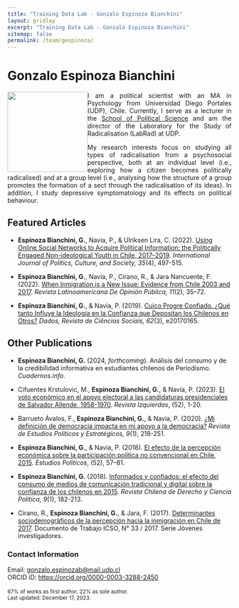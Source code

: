 ```yaml
---
title: "Training Data Lab - Gonzalo Espinoza Bianchini"
layout: gridlay
excerpt: "Training Data Lab - Gonzalo Espinoza Bianchini"
sitemap: false
permalink: /team/gespinoza/
---
```


# Gonzalo Espinoza Bianchini

<img src="https://training-datalab.com/images/team/gespinoza.jpg" class="img-responsive" width="180px" style="float: left" />

<p align="justify">I am a political scientist with an MA in Psychology from Universidad Diego Portales (UDP), Chile. Currently, I serve as a lecturer in the <a href="https://cienciapolitica.udp.cl/" target="_blank">School of Political Science</a> and am the director of the Laboratory for the Study of Radicalisation (LabRad) at UDP.</p>

<p align="justify">My research interests focus on studying all types of radicalisation from a psychosocial perspective, both at an individual level (i.e., exploring how a citizen becomes politically radicalised) and at a group level (i.e., analysing how the structure of a group promotes the formation of a sect through the radicalisation of its ideas). In addition, I study depressive symptomatology and its effects on political behaviour.</p>

## Featured Articles

- **Espinoza Bianchini, G.**, Navia, P., & Ulriksen Lira, C. (2022). <a href="https://doi.org/10.1007/s10767-021-09407-6" target="_blank">Using Online Social Networks to Acquire Political Information: the Politically Engaged Non-ideological Youth in Chile, 2017–2019</a>. *International Journal of Politics, Culture, and Society, 35*(4), 497-515.

- **Espinoza Bianchini, G.**, Navia, P., Cirano, R., & Jara Nancuente, F. (2022). <a href=" https://doi.org/10.14201/rlop.27287" target="_blank">When Inmigration is a New Issue: Evidence from Chile 2003 and 2017</a>. *Revista Latinoamericana De Opinión Pública, 11*(2), 35–72.

- **Espinoza Bianchini, G.**, & Navia, P. (2019). <a href="https://doi.org/10.1590/001152582019186" target="_blank">Cuico Progre Confiado. ¿Qué tanto Influye la Ideología en la Confianza que Depositan los Chilenos en Otros?</a> *Dados, Revista de Ciências Sociais, 62*(3), e20170165.

## Other Publications

- **Espinoza Bianchini, G.** (2024, *forthcoming*). Análisis del consumo y de la credibilidad informativa en estudiantes chilenos de Periodismo. *Cuadernos.info*.

- Cifuentes Krstulovic, M., **Espinoza Bianchini, G.**, & Navia, P. (2023). <a href="https://www.izquierdas.cl/images/pdf/2023/52/art20.pdf" target="_blank">El voto económico en el apoyo electoral a las candidaturas presidenciales de Salvador Allende, 1958-1970</a>. *Revista Izquierdas*, (52), 1-20.

- Barrueto Ávalos, F., **Espinoza Bianchini, G.**, & Navia, P. (2020). <a href="https://revistaepe.utem.cl/wp-content/uploads/sites/7/2021/11/revista-estudios-politicos-y-estrategicos-epe-vol9-n1-2021-Barrueto-Espinoza-Navia.pdf" target="_blank">¿Mi definición de democracia impacta en mi apoyo a la democracia?</a> *Revista de Estudios Políticos y Estratégicos, 9*(1), 218-251.

- **Espinoza Bianchini, G.**, & Navia, P. (2018). <a href="https://doi.org/10.17533/udea.espo.n52a04" target="_blank">El efecto de la percepción económica sobre la participación política no convencional en Chile, 2015</a>. *Estudios Políticos*, (52), 57–81.

- **Espinoza Bianchini, G.** (2018). <a href="https://dialnet.unirioja.es/descarga/articulo/6526064.pdf" target="_blank">Informados y confiados: el efecto del consumo de medios de comunicación tradicional y digital sobre la confianza de los chilenos en 2015</a>. *Revista Chilena de Derecho y Ciencia Política, 9*(1), 182-213.

- Cirano, R., **Espinoza Bianchini, G.**, & Jara, F. (2017). <a href="https://icso.udp.cl/cms/wp-content/uploads/2017/01/ICSO_DT33_Cirano_Espinoza_Jara-.pdf" target="_blank">Determinantes sociodemográficos de la percepción hacia la inmigración en Chile de 2017</a>. Documento de Trabajo ICSO, N° 33 / 2017. Serie Jóvenes investigadores.

### Contact Information

Email: <a href="mailto:gonzalo.espinozab@mail.udp.cl">gonzalo.espinozab@mail.udp.cl</a><br />
ORCID iD: <a href="https://orcid.org/0000-0003-3288-2450" target="_blank">https://orcid.org/0000-0003-3288-2450</a><br />
<br />
<small>67% of works as first author, 22% as sole author.</small><br />
<small>Last updated: December 17, 2023.</small>
